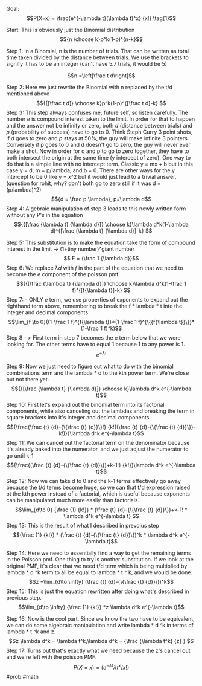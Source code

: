 Goal: $$P(X=x) = \frac{e^{-\lambda t}(\lambda t)^x} {x!} \tag{1}$$


Start: This is obviously just the Binomial distribution 
$${n \choose k}p^k(1-p)^{n-k}$$


Step 1: In a Binomial, n is the number of trials. That can be written as total time taken divided by the distance between trials. We use the brackets to signify it has to be an integer (can't have 5.7 trials, it would be 5) 

$$n =\left[\frac t d\right]$$

Step 2: Here we just rewrite the Binomial with n replaced by the t/d mentioned above $${{[\frac t d]} \choose k}p^k(1-p)^{[\frac t d]-k} $$
Step 3: This step always confuses me, future self, so listen carefully. The number $e$ is compound interest taken to the limit. In order for that to happen and the answer not be infinity or zero, both $d$ (distance between trials) and $p$ (probability of success) have to go to 0. Think Steph Curry 3 point shots, if $d$ goes to zero and $p$ stays at 50%, the guy will make infinite 3 pointers. Conversely if p goes to 0 and d doesn't go to zero, the guy will never ever make a shot. Now in order for d and p to go to zero together, they have to both intersect the origin at the same time (y intercept of zero). One way to do that is a simple line with no intercept term. Classic y = mx + b but in this case y = d, m = p/lambda, and b = 0. There are other ways for the y intercept to  be 0 like y = x^2 but it would just lead to a trivial answer. (question for rohit, why? don't both go to zero still if it was d = (p/lambda)^2)  $${d = \frac p \lambda},   p=\lambda d$$ 
Step 4: Algebraic manipulation of step 3 leads to this newly written form without any P's in the equation $${{[\frac {\lambda t} {\lambda d}]} \choose k}\lambda d^k(1-\lambda d)^{[\frac {\lambda t} {\lambda d}]-k} $$

Step 5: This substitution is to make the equation take the form of compound interest in the limit -> (1+tiny number)^giant number $$ F = {\frac 1 {\lambda d}}$$
Step 6: We replace $\lambda d$ with $f$ in the part of the equation that we need to become the $e$ component of the poisson pmf.  $${{[\frac {\lambda t} {\lambda d}]} \choose k}\lambda d^k(1-\frac 1 f)^{[f{\lambda t}]-k} $$
Step 7: - ONLY $e$ term, we use properties of exponents to expand out the  righthand term above, remembering to break the f * lambda * t into the integer and decimal components
$$\lim_{f \to 0}((1-\frac 1 f)^{f{\lambda t}}*(1-\frac 1 f)^{\{{f{\lambda t}}\}}*(1-\frac 1 f)^k)$$
Step 8 - > First term in step 7 becomes the e term below that we were looking for. The other terms have to equal 1 because 1 to any power is 1. $$e^{-\lambda t}$$

Step 9: Now we just need to figure out what to do with the binomial combinations term and the lambda * d to the kth power term. We're close but not there yet. $${{[\frac {\lambda t} {\lambda d}]} \choose k}\lambda d^k e^{-\lambda t}$$
Step 10: First let's expand out the binomial term into its factorial components, while also canceling out the lambdas and breaking the term in square brackets into it's integer and decimal components. $${\frac{\frac {t} {d}-{\{\frac {t} {d}}\}!} {k!({\frac {t} {d}-{\{\frac {t} {d}}\}}-k!)}}\lambda d^k e^{-\lambda t}$$
Step 11: We can cancel out the factorial term on the denominator because it's already baked into the numerator, and we just adjust the numerator to go until k-1 $${\frac{(\frac {t} {d}-{\{\frac {t} {d}}\})+k-1!} {k!}}\lambda d^k e^{-\lambda t}$$
Step 12: Now we can take d to 0 and the k-1 terms effectively go away because the t/d terms become huge, so we can that t/d expression raised ot the kth power instead of a factorial, which is useful because exponents can be manipulated much more easily than factorials.  $$\lim_{d\to 0} {\frac {1} {k!}} * (\frac {t} {d}-{\{\frac {t} {d}}\})+k-1! * \lambda d^k e^{-\lambda t} $$
Step 13: This is the result of what I described in prevoius step 
$${\frac {1} {k!}} * (\frac {t} {d}-{\{\frac {t} {d}}\})^k *  \lambda d^k e^{-\lambda t}$$


Step 14: Here we need to essentially find a way to get the remaining terms in the Poisson pmf. One thing to try is another substitution. If we look at the original PMF, it's clear that we need t/d term which is being multiplied by lambda * d ^k term to all be equal to lambda * t ^ k, and we would be done. $$z =\lim_{d\to \infty} (\frac {t} {d}-{\{\frac {t} {d}}\})^k$$
Step 15: This is just the equation rewritten after doing what's described in previous step. $$\lim_{d\to \infty} {\frac {1} {k!}} *z \lambda d^k e^{-\lambda t}$$

Step 16: Now is the cool part. Since we know the two have to be equivalent, we can do some algebraic manipulation and write lambda * d ^k in terms of lambda * t ^k and z. $$z \lambda d^k = \lambda t^k,\lambda d^k = {\frac {\lambda t^k} {z} }  $$
Step 17: Turns out that's exactly what we need because the z's cancel out and we're left with the poisson PMF. $$P(X=x) = \left(e^{-\lambda t}\lambda t^x /x!\right) \tag{1}$$
#prob #math 
